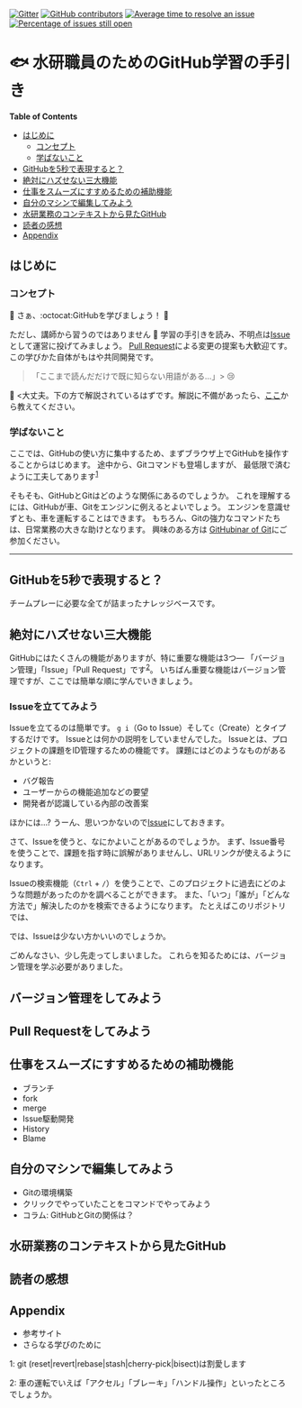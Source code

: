 [![Gitter](https://badges.gitter.im/fra-dev-ops-bu/community.svg)](https://gitter.im/fra-dev-ops-bu/community?utm_source=badge&utm_medium=badge&utm_campaign=pr-badge)
[![GitHub contributors](https://img.shields.io/github/contributors/fra-dev-ops-bu/githubinar_github.svg)](https://GitHub.com/fra-dev-ops-bu/githubinar_github/graphs/contributors/)
[![Average time to resolve an issue](http://isitmaintained.com/badge/resolution/fra-dev-ops-bu/githubinar_github.svg)](http://isitmaintained.com/project/fra-dev-ops-bu/githubinar_github "Average time to resolve an issue")
[![Percentage of issues still open](http://isitmaintained.com/badge/open/fra-dev-ops-bu/githubinar_github.svg)](http://isitmaintained.com/project/fra-dev-ops-bu/githubinar_github "Percentage of issues still open")


# :fish: 水研職員のためのGitHub学習の手引き

<!-- START doctoc generated TOC please keep comment here to allow auto update -->
<!-- DON'T EDIT THIS SECTION, INSTEAD RE-RUN doctoc TO UPDATE -->
**Table of Contents**

- [はじめに](#%E3%81%AF%E3%81%98%E3%82%81%E3%81%AB)
  - [コンセプト](#%E3%82%B3%E3%83%B3%E3%82%BB%E3%83%97%E3%83%88)
  - [学ばないこと](#%E5%AD%A6%E3%81%B0%E3%81%AA%E3%81%84%E3%81%93%E3%81%A8)
- [GitHubを5秒で表現すると？](#github%E3%82%925%E7%A7%92%E3%81%A7%E8%A1%A8%E7%8F%BE%E3%81%99%E3%82%8B%E3%81%A8)
- [絶対にハズせない三大機能](#%E7%B5%B6%E5%AF%BE%E3%81%AB%E3%83%8F%E3%82%BA%E3%81%9B%E3%81%AA%E3%81%84%E4%B8%89%E5%A4%A7%E6%A9%9F%E8%83%BD)
- [仕事をスムーズにすすめるための補助機能](#%E4%BB%95%E4%BA%8B%E3%82%92%E3%82%B9%E3%83%A0%E3%83%BC%E3%82%BA%E3%81%AB%E3%81%99%E3%81%99%E3%82%81%E3%82%8B%E3%81%9F%E3%82%81%E3%81%AE%E8%A3%9C%E5%8A%A9%E6%A9%9F%E8%83%BD)
- [自分のマシンで編集してみよう](#%E8%87%AA%E5%88%86%E3%81%AE%E3%83%9E%E3%82%B7%E3%83%B3%E3%81%A7%E7%B7%A8%E9%9B%86%E3%81%97%E3%81%A6%E3%81%BF%E3%82%88%E3%81%86)
- [水研業務のコンテキストから見たGitHub](#%E6%B0%B4%E7%A0%94%E6%A5%AD%E5%8B%99%E3%81%AE%E3%82%B3%E3%83%B3%E3%83%86%E3%82%AD%E3%82%B9%E3%83%88%E3%81%8B%E3%82%89%E8%A6%8B%E3%81%9Fgithub)
- [読者の感想](#%E8%AA%AD%E8%80%85%E3%81%AE%E6%84%9F%E6%83%B3)
- [Appendix](#appendix)

<!-- END doctoc generated TOC please keep comment here to allow auto update -->

## はじめに

### コンセプト
:tada: さぁ、:octocat:GitHubを学びましょう！ :tada:

ただし、講師から習うのではありません :no_good:
学習の手引きを読み、不明点は[Issue](https://github.com/fra-dev-ops-bu/githubinar_github/issues/new)として運営に投げてみましょう。
[Pull Request](https://github.com/fra-dev-ops-bu/githubinar_github/compare)による変更の提案も大歓迎てす。
この学びかた自体がもはや共同開発です。

> 「ここまで読んだだけで既に知らない用語がある...」> :cry:

:man_dancing: <大丈夫。下の方で解説されているはずです。解説に不備があったら、[ここ](https://github.com/fra-dev-ops-bu/githubinar_github/issues/new)から教えてください。

### 学ばないこと

ここでは、GitHubの使い方に集中するため、まずブラウザ上でGitHubを操作することからはじめます。
途中から、Gitコマンドも登場しますが、
最低限で済むように工夫してあります<sup>[1](#gitcommand)</sup>




そもそも、GitHubとGitはどのような関係にあるのでしょうか。
これを理解するには、GitHubが車、Gitをエンジンに例えるとよいでしょう。
エンジンを意識せずとも、車を運転することはできます。
もちろん、Gitの強力なコマンドたちは、日常業務の大きな助けとなります。
興味のある方は [GitHubinar of Git](https://github.com/fra-dev-ops-bu/githubinar_git)にご参加ください。

<hr>

## GitHubを5秒で表現すると？

チームプレーに必要な全てが詰まったナレッジベースです。

## 絶対にハズせない三大機能

GitHubにはたくさんの機能がありますが、特に重要な機能は3つ&mdash;
「バージョン管理」「Issue」「Pull Request」です<sup>[2](#bigthree)</sup>。
いちばん重要な機能はバージョン管理ですが、ここでは簡単な順に学んでいきましょう。

### Issueを立ててみよう
Issueを立てるのは簡単です。
`g i`（Go to Issue）そして`c`（Create）とタイプするだけです。
Issueとは何かの説明をしていませんでした。
Issueとは、プロジェクトの課題をID管理するための機能です。
課題にはどのようなものがあるかというと:

- バグ報告
- ユーザーからの機能追加などの要望
- 開発者が認識している內部の改善案

ほかには...?
うーん、思いつかないので[Issue](https://github.com/fra-dev-ops-bu/githubinar_github/issues/8)にしておきます。

さて、Issueを使うと、なにかよいことがあるのでしょうか。
まず、Issue番号を使うことで、課題を指す時に誤解がありませんし、URLリンクが使えるようになります。

Issueの検索機能（`Ctrl` + `/`）を使うことで、このプロジェクトに過去にどのような問題があったのかを調べることができます。
また、「いつ」「誰が」「どんな方法で」解決したのかを検索できるようになります。
たとえばこのリポジトリでは、

では、Issueは少ない方かいいのでしょうか。


ごめんなさい、少し先走ってしまいました。
これらを知るためには、バージョン管理を学ぶ必要がありました。

## バージョン管理をしてみよう

## Pull Requestをしてみよう

## 仕事をスムーズにすすめるための補助機能
  - ブランチ
  - fork
  - merge
  - Issue駆動開発
  - History
  - Blame
## 自分のマシンで編集してみよう
  - Gitの環境構築
  - クリックでやっていたことをコマンドでやってみよう
  - コラム: GitHubとGitの関係は？ 
## 水研業務のコンテキストから見たGitHub
## 読者の感想
## Appendix
  - 参考サイト
  - さらなる学びのために

<a name="gitcommand">1</a>: git (reset|revert|rebase|stash|cherry-pick|bisect)は割愛します

<a name="bigthree">2</a>: 車の運転でいえば「アクセル」「ブレーキ」「ハンドル操作」といったところでしょうか。
